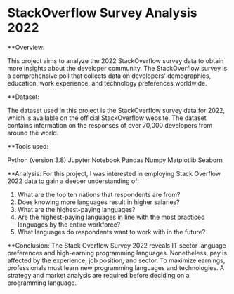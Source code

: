 # StackOverflow Survey Analysis 2022

**Overview:

This project aims to analyze the 2022 StackOverflow survey data to obtain more insights about the developer community. The StackOverflow survey is a comprehensive poll that collects data on developers' demographics, education, work experience, and technology preferences worldwide.


**Dataset:

The dataset used in this project is the StackOverflow survey data for 2022, which is available on the official StackOverflow website. The dataset contains information on the responses of over 70,000 developers from around the world.

**Tools used:

Python (version 3.8)
Jupyter Notebook
Pandas
Numpy
Matplotlib
Seaborn

**Analysis:
For this project, I was interested in employing Stack Overflow 2022 data to gain a deeper understanding of:

1. What are the top ten nations that respondents are from?
2. Does knowing more languages result in higher salaries?
3. What are the highest-paying languages?
4. Are the highest-paying languages in line with the most practiced languages by the entire workforce?
5. What languages do respondents want to work with in the future?

**Conclusion:
The Stack Overflow Survey 2022 reveals IT sector language preferences and high-earning programming languages. Nonetheless, pay is affected by the experience, job position, and sector. To maximize earnings, professionals must learn new programming languages and technologies. A strategy and market analysis are required before deciding on a programming language.
